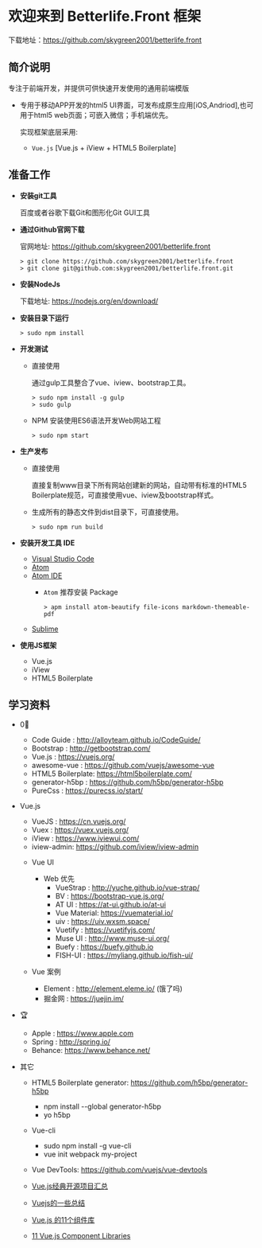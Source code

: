 # 欢迎来到 Betterlife.Front 框架

下载地址：https://github.com/skygreen2001/betterlife.front

## 简介说明

专注于前端开发，并提供可供快速开发使用的通用前端模版

* 专用于移动APP开发的html5 UI界面，可发布成原生应用[iOS,Andriod],也可用于html5 web页面；可嵌入微信；手机端优先。

  实现框架底层采用:
    - `Vue.js` [Vue.js + iView + HTML5 Boilerplate]

## 准备工作

* **安装git工具**

  百度或者谷歌下载Git和图形化Git GUI工具

* **通过Github官网下载**

  官网地址: https://github.com/skygreen2001/betterlife.front
  ```
  > git clone https://github.com/skygreen2001/betterlife.front
  > git clone git@github.com:skygreen2001/betterlife.front.git
  ```

* **安装NodeJs**

  下载地址: https://nodejs.org/en/download/

* **安装目录下运行**

  ```
  > sudo npm install
  ```

* **开发测试**
  - 直接使用

    通过gulp工具整合了vue、iview、bootstrap工具。
    ```
    > sudo npm install -g gulp
    > sudo gulp
    ```

  - NPM 安装使用ES6语法开发Web网站工程

    ```
    > sudo npm start
    ```

* **生产发布**
  - 直接使用

    直接复制www目录下所有网站创建新的网站，自动带有标准的HTML5 Boilerplate规范，可直接使用vue、iview及bootstrap样式。

  - 生成所有的静态文件到dist目录下，可直接使用。
    ```
    > sudo npm run build
    ```

* **安装开发工具 IDE**

  - [Visual Studio Code](https://code.visualstudio.com/)
  - [Atom](https://atom.io/)
  - [Atom IDE](https://ide.atom.io/)
    - `Atom` 推荐安装 Package

      ```
      > apm install atom-beautify file-icons markdown-themeable-pdf
      ```
  - [Sublime](http://www.sublimetext.com)

* **使用JS框架**
  - Vue.js
  - iView
  - HTML5 Boilerplate

## 学习资料

- 0⃣️
  * Code Guide       : http://alloyteam.github.io/CodeGuide/
  * Bootstrap        : http://getbootstrap.com/
  * Vue.js           : https://vuejs.org/
  * awesome-vue      : https://github.com/vuejs/awesome-vue
  * HTML5 Boilerplate: https://html5boilerplate.com/
  * generator-h5bp   : https://github.com/h5bp/generator-h5bp
  * PureCss          : https://purecss.io/start/

- Vue.js
  * VueJS      : https://cn.vuejs.org/
  * Vuex       : https://vuex.vuejs.org/
  * iView      : https://www.iviewui.com/
  * iview-admin: https://github.com/iview/iview-admin

  - Vue UI
    - Web 优先
      * VueStrap    : http://yuche.github.io/vue-strap/
      * BV          : https://bootstrap-vue.js.org/
      * AT UI       : https://at-ui.github.io/at-ui
      * Vue Material: https://vuematerial.io/
      * uiv         : https://uiv.wxsm.space/
      * Vuetify     : https://vuetifyjs.com/
      * Muse UI     : http://www.muse-ui.org/
      * Buefy       : https://buefy.github.io
      * FISH-UI     : https://myliang.github.io/fish-ui/

  - Vue 案例
    * Element   : http://element.eleme.io/ (饿了吗)
    * 掘金网     : https://juejin.im/

- 🏆
  * Apple  : https://www.apple.com
  * Spring : http://spring.io/
  * Behance: https://www.behance.net/

- 其它
  * HTML5 Boilerplate generator: https://github.com/h5bp/generator-h5bp
    - npm install --global generator-h5bp
    - yo h5bp
  * Vue-cli
    - sudo npm install -g vue-cli
    - vue init webpack my-project
  * Vue DevTools: https://github.com/vuejs/vue-devtools

  * [Vue.js经典开源项目汇总](http://www.html5dw.com/post/5570)
  * [Vuejs的一些总结](https://segmentfault.com/a/1190000005832164)
  * [Vue.js 的11个组件库](https://juejin.im/entry/5a3879705188257d6929b4b1)
  * [11 Vue.js Component Libraries](https://blog.bitsrc.io/11-vue-js-component-libraries-you-should-know-in-2018-3d35ad0ae37f)
